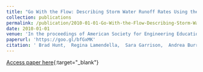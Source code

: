 ```yaml
---
title: "Go With the Flow: Describing Storm Water Runoff Rates Using the Derivative"
collection: publications
permalink: /publication/2010-01-01-Go-With-the-Flow-Describing-Storm-Water-Runoff-Rates-Using-the-Derivative
date: 2010-01-01
venue: 'In the proceedings of American Society for Engineering Education'
paperurl: 'https://goo.gl/bfGxMK'
citation: ' Brad Hunt,  Regina Lamendella,  Sara Garrison,  Andrea Burrows,  Mike Borowczak,  Anant Kukreti, &quot;Go With the Flow: Describing Storm Water Runoff Rates Using the Derivative.&quot; In the proceedings of American Society for Engineering Education, 2010.'
---
```

[Access paper here](https://goo.gl/bfGxMK){:target="_blank"}

